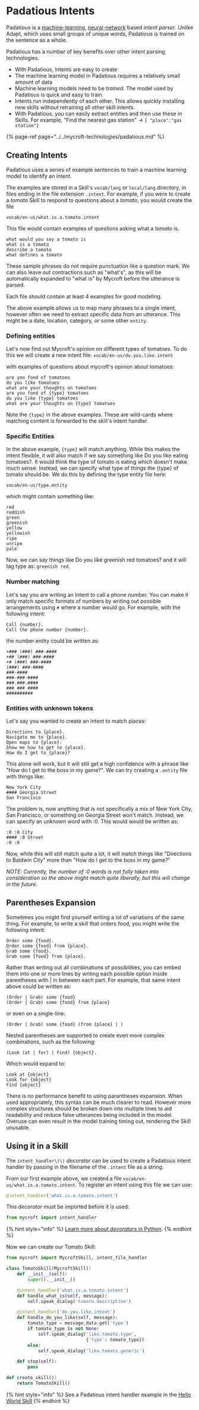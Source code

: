 # Padatious Intents

Padatious is a [machine-learning](https://en.wikipedia.org/wiki/Machine_learning), [neural-network](https://en.wikipedia.org/wiki/Artificial_neural_network) based _intent parser_. Unlike Adapt, which uses small groups of unique words, Padatious is trained on the sentence as a whole.

Padatious has a number of key benefits over other intent parsing technologies.

* With Padatious, Intents are easy to create
* The machine learning model in Padatious requires a relatively small amount of data
* Machine learning models need to be _trained_. The model used by Padatious is quick and easy to train.
* Intents run independently of each other. This allows quickly installing new skills without retraining all other skill intents.
* With Padatious, you can easily extract entities and then use these in Skills. For example, "Find the nearest gas station" -&gt; `{ "place":"gas station"}`

{% page-ref page="../../mycroft-technologies/padatious.md" %}

## Creating Intents

Padatious uses a series of example sentences to train a machine learning model to identify an intent.

The examples are stored in a Skill's `vocab/lang` or `local/lang` directory, in files ending in the file extension `.intent`. For example, if you were to create a _tomato_ Skill to respond to questions about a _tomato_, you would create the file

`vocab/en-us/what.is.a.tomato.intent`

This file would contain examples of questions asking what a _tomato_ is.

```text
what would you say a tomato is
what is a tomato
describe a tomato
what defines a tomato
```

These sample phrases do not require punctuation like a question mark. We can also leave out contractions such as "what's", as this will be automatically expanded to "what is" by Mycroft before the utterance is parsed.

Each file should contain at least 4 examples for good modeling.

The above example allows us to map many phrases to a single intent, however often we need to extract specific data from an utterance. This might be a date, location, category, or some other `entity`.

### Defining entities

Let's now find out Mycroft's opinion on different types of tomatoes. To do this we will create a new intent file: `vocab/en-us/do.you.like.intent`

with examples of questions about mycroft's opinion about tomatoes:

```text
are you fond of tomatoes
do you like tomatoes
what are your thoughts on tomatoes
are you fond of {type} tomatoes
do you like {type} tomatoes
what are your thoughts on {type} tomatoes
```

Note the `{type}` in the above examples. These are wild-cards where matching content is forwarded to the skill's intent handler.

### Specific Entities

In the above example, `{type}` will match anything. While this makes the intent flexible, it will also match if we say something like Do you like eating tomatoes?. It would think the type of tomato is eating which doesn't make much sense. Instead, we can specify what type of things the {type} of tomato should be. We do this by defining the type entity file here:

`vocab/en-us/type.entity`

which might contain something like:

```text
red
reddish
green
greenish
yellow
yellowish
ripe
unripe
pale
```

Now, we can say things like Do you like greenish red tomatoes? and it will tag type as: `greenish red`.

### Number matching

Let's say you are writing an Intent to call a phone number. You can make it only match specific formats of numbers by writing out possible arrangements using `#` where a number would go. For example, with the following intent:

```text
Call {number}.
Call the phone number {number}.
```

the number.entity could be written as:

```text
+### (###) ###-####
+## (###) ###-####
+# (###) ###-####
(###) ###-####
###-####
###-###-####
###.###.####
### ### ####
##########
```

### Entities with unknown tokens

Let's say you wanted to create an intent to match places:

```text
Directions to {place}.
Navigate me to {place}.
Open maps to {place}.
Show me how to get to {place}.
How do I get to {place}?
```

This alone will work, but it will still get a high confidence with a phrase like "How do I get to the boss in my game?". We can try creating a `.entity` file with things like:

```text
New York City
#### Georgia Street
San Francisco
```

The problem is, now anything that is not specifically a mix of New York City, San Francisco, or something on Georgia Street won't match. Instead, we can specify an unknown word with :0. This would would be written as:

```text
:0 :0 City
#### :0 Street
:0 :0
```

Now, while this will still match quite a lot, it will match things like "Directions to Baldwin City" more than "How do I get to the boss in my game?"

_NOTE: Currently, the number of :0 words is not fully taken into consideration so the above might match quite liberally, but this will change in the future._

## Parentheses Expansion

Sometimes you might find yourself writing a lot of variations of the same thing. For example, to write a skill that orders food, you might write the following intent:

```text
Order some {food}.
Order some {food} from {place}.
Grab some {food}.
Grab some {food} from {place}.
```

Rather than writing out all combinations of possibilities, you can embed them into one or more lines by writing each possible option inside parentheses with \| in between each part. For example, that same intent above could be written as:

```text
(Order | Grab) some {food}
(Order | Grab) some {food} from {place}
```

or even on a single-line:

```text
(Order | Grab) some {food} (from {place} | )
```

Nested parentheses are supported to create even more complex combinations, such as the following:

```text
(Look (at | for) | Find) {object}.
```

Which would expand to:

```text
Look at {object}
Look for {object}
Find {object}
```

There is no performance benefit to using parantheses expansion. When used appropriately, this syntax can be much clearer to read. However more complex structures should be broken down into multiple lines to aid readability and reduce false utterances being included in the model. Overuse can even result in the model training timing out, rendering the Skill unusable.

## Using it in a Skill

The `intent_handler\(\)` _decorator_ can be used to create a Padatious intent handler by passing in the filename of the `.intent` file as a string.

From our first example above, we created a file `vocab/en-us/what.is.a.tomato.intent`. To register an intent using this file we can use:

```python
@intent_handler('what.is.a.tomato.intent')
```

This _decorator_ must be imported before it is used:

```python
from mycroft import intent_handler
```

{% hint style="info" %}
[Learn more about _decorators_ in Python](https://en.wikipedia.org/wiki/Python_syntax_and_semantics#Decorators).
{% endhint %}

Now we can create our Tomato Skill:

```python
from mycroft import MycroftSkill, intent_file_handler

class TomatoSkill(MycroftSkill):
    def __init__(self):
        super().__init__()

    @intent_handler('what.is.a.tomato.intent')
    def handle_what_is(self, message):
        self.speak_dialog('tomato.description')

    @intent_handler('do.you.like.intent')
    def handle_do_you_like(self, message):
        tomato_type = message.data.get('type')
        if tomato_type is not None:
            self.speak_dialog('like.tomato.type',
                              {'type': tomato_type})
        else:
            self.speak_dialog('like.tomato.generic')

    def stop(self):
        pass

def create_skill():
    return TomatoSkill()
```

{% hint style="info" %}
See a Padatious intent handler example in the [Hello World Skill](https://github.com/MycroftAI/skill-hello-world/blob/67a972792a07da7e3406bf7f94acd54aa2674829/__init__.py#L42)
{% endhint %}

